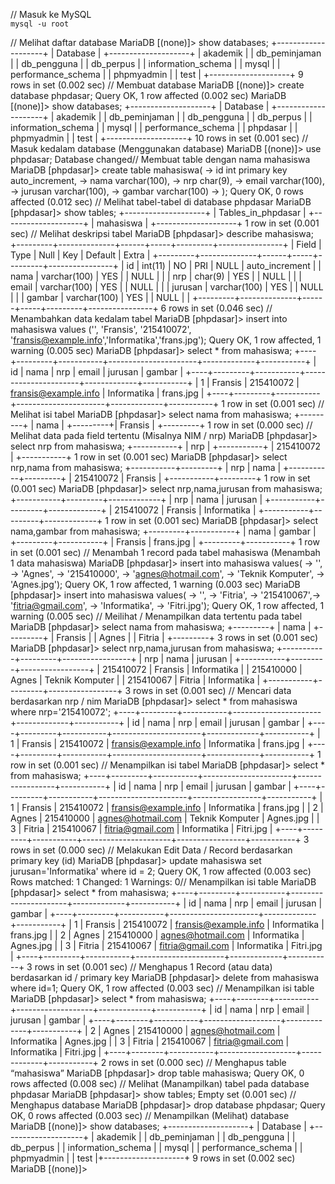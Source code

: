 // Masuk ke MySQL  
<code>mysql -u root</code>  

// Melihat daftar database
MariaDB [(none)]> show databases;
+--------------------+
| Database |
+--------------------+
| akademik |
| db_peminjaman |
| db_pengguna |
| db_perpus |
| information_schema |
| mysql |
| performance_schema |
| phpmyadmin |
| test |
+--------------------+
9 rows in set (0.002 sec)
// Membuat database
MariaDB [(none)]> create database phpdasar;
Query OK, 1 row affected (0.002 sec)
MariaDB [(none)]> show databases;
+--------------------+
| Database |
+--------------------+
| akademik |
| db_peminjaman |
| db_pengguna |
| db_perpus |
| information_schema |
| mysql |
| performance_schema |
| phpdasar |
| phpmyadmin |
| test |
+--------------------+
10 rows in set (0.001 sec)
// Masuk kedalam database (Menggunakan database)
MariaDB [(none)]> use phpdasar;
Database changed// Membuat table dengan nama mahasiswa
MariaDB [phpdasar]> create table mahasiswa(
-> id int primary key auto_increment,
-> nama varchar(100),
-> nrp char(9),
-> email varchar(100),
-> jurusan varchar(100),
-> gambar varchar(100)
-> );
Query OK, 0 rows affected (0.012 sec)
// Melihat tabel-tabel di database phpdasar
MariaDB [phpdasar]> show tables;
+--------------------+
| Tables_in_phpdasar |
+--------------------+
| mahasiswa |
+--------------------+
1 row in set (0.001 sec)
// Melihat deskripsi tabel
MariaDB [phpdasar]> describe mahasiswa;
+---------+--------------+------+-----+---------+----------------+
| Field | Type | Null | Key | Default | Extra |
+---------+--------------+------+-----+---------+----------------+
| id | int(11) | NO | PRI | NULL | auto_increment |
| nama | varchar(100) | YES | | NULL | |
| nrp | char(9) | YES | | NULL | |
| email | varchar(100) | YES | | NULL | |
| jurusan | varchar(100) | YES | | NULL | |
| gambar | varchar(100) | YES | | NULL | |
+---------+--------------+------+-----+---------+----------------+
6 rows in set (0.046 sec)
// Menambahkan data kedalam tabel
MariaDB [phpdasar]> insert into mahasiswa values ('', 'Fransis', '215410072',
'fransis@example.info','Informatika','frans.jpg');
Query OK, 1 row affected, 1 warning (0.005 sec)
MariaDB [phpdasar]> select * from mahasiswa;
+----+---------+-----------+----------------------+-------------+-----------+
| id | nama | nrp | email | jurusan | gambar |
+----+---------+-----------+----------------------+-------------+-----------+
| 1 | Fransis | 215410072 | fransis@example.info | Informatika | frans.jpg |
+----+---------+-----------+----------------------+-------------+-----------+
1 row in set (0.001 sec)
// Melihat isi tabel
MariaDB [phpdasar]> select nama from mahasiswa;
+---------+
| nama |
+---------+| Fransis |
+---------+
1 row in set (0.000 sec)
// Melihat data pada field tertentu (Misalnya NIM / nrp)
MariaDB [phpdasar]> select nrp from mahasiswa;
+-----------+
| nrp |
+-----------+
| 215410072 |
+-----------+
1 row in set (0.001 sec)
MariaDB [phpdasar]> select nrp,nama from mahasiswa;
+-----------+---------+
| nrp | nama |
+-----------+---------+
| 215410072 | Fransis |
+-----------+---------+
1 row in set (0.001 sec)
MariaDB [phpdasar]> select nrp,nama,jurusan from mahasiswa;
+-----------+---------+-------------+
| nrp | nama | jurusan |
+-----------+---------+-------------+
| 215410072 | Fransis | Informatika |
+-----------+---------+-------------+
1 row in set (0.001 sec)
MariaDB [phpdasar]> select nama,gambar from mahasiswa;
+---------+-----------+
| nama | gambar |
+---------+-----------+
| Fransis | frans.jpg |
+---------+-----------+
1 row in set (0.001 sec)
// Menambah 1 record pada tabel mahasiswa (Menambah 1 data mahasiswa)
MariaDB [phpdasar]> insert into mahasiswa values(
-> '',
-> 'Agnes',
-> '215410000',
-> 'agnes@hotmail.com',
-> 'Teknik Komputer',
-> 'Agnes.jpg');
Query OK, 1 row affected, 1 warning (0.003 sec)
MariaDB [phpdasar]> insert into mahasiswa values(
-> '',
-> 'Fitria',
-> '215410067',-> 'fitria@gmail.com',
-> 'Informatika',
-> 'Fitri.jpg');
Query OK, 1 row affected, 1 warning (0.005 sec)
// Meilihat / Menampilkan data tertentu pada tabel
MariaDB [phpdasar]> select nama from mahasiswa;
+---------+
| nama |
+---------+
| Fransis |
| Agnes |
| Fitria |
+---------+
3 rows in set (0.001 sec)
MariaDB [phpdasar]> select nrp,nama,jurusan from mahasiswa;
+-----------+---------+-----------------+
| nrp | nama | jurusan |
+-----------+---------+-----------------+
| 215410072 | Fransis | Informatika |
| 215410000 | Agnes | Teknik Komputer |
| 215410067 | Fitria | Informatika |
+-----------+---------+-----------------+
3 rows in set (0.001 sec)
// Mencari data berdasarkan nrp / nim
MariaDB [phpdasar]> select * from mahasiswa where nrp='215410072';
+----+---------+-----------+----------------------+-------------+-----------+
| id | nama | nrp | email | jurusan | gambar |
+----+---------+-----------+----------------------+-------------+-----------+
| 1 | Fransis | 215410072 | fransis@example.info | Informatika | frans.jpg |
+----+---------+-----------+----------------------+-------------+-----------+
1 row in set (0.001 sec)
// Menampilkan isi tabel
MariaDB [phpdasar]> select * from mahasiswa;
+----+---------+-----------+----------------------+-----------------+-----------+
| id | nama | nrp | email | jurusan | gambar |
+----+---------+-----------+----------------------+-----------------+-----------+
| 1 | Fransis | 215410072 | fransis@example.info | Informatika | frans.jpg |
| 2 | Agnes | 215410000 | agnes@hotmail.com | Teknik Komputer | Agnes.jpg |
| 3 | Fitria | 215410067 | fitria@gmail.com | Informatika | Fitri.jpg |
+----+---------+-----------+----------------------+-----------------+-----------+
3 rows in set (0.000 sec)
// Melakukan Edit Data / Record berdasarkan primary key (id)
MariaDB [phpdasar]> update mahasiswa set jurusan='Informatika' where id = 2;
Query OK, 1 row affected (0.003 sec)
Rows matched: 1 Changed: 1 Warnings: 0// Menampilkan isi table
MariaDB [phpdasar]> select * from mahasiswa;
+----+---------+-----------+----------------------+-------------+-----------+
| id | nama | nrp | email | jurusan | gambar |
+----+---------+-----------+----------------------+-------------+-----------+
| 1 | Fransis | 215410072 | fransis@example.info | Informatika | frans.jpg |
| 2 | Agnes | 215410000 | agnes@hotmail.com | Informatika | Agnes.jpg |
| 3 | Fitria | 215410067 | fitria@gmail.com | Informatika | Fitri.jpg |
+----+---------+-----------+----------------------+-------------+-----------+
3 rows in set (0.001 sec)
// Menghapus 1 Record (atau data) berdasarkan id / primary key
MariaDB [phpdasar]> delete from mahasiswa where id=1;
Query OK, 1 row affected (0.003 sec)
// Menampilkan isi table
MariaDB [phpdasar]> select * from mahasiswa;
+----+--------+-----------+-------------------+-------------+-----------+
| id | nama | nrp | email | jurusan | gambar |
+----+--------+-----------+-------------------+-------------+-----------+
| 2 | Agnes | 215410000 | agnes@hotmail.com | Informatika | Agnes.jpg |
| 3 | Fitria | 215410067 | fitria@gmail.com | Informatika | Fitri.jpg |
+----+--------+-----------+-------------------+-------------+-----------+
2 rows in set (0.000 sec)
// Menghapus table “mahasiswa”
MariaDB [phpdasar]> drop table mahasiswa;
Query OK, 0 rows affected (0.008 sec)
// Melihat (Manampilkan) tabel pada database phpdasar
MariaDB [phpdasar]> show tables;
Empty set (0.001 sec)
// Menghapus database
MariaDB [phpdasar]> drop database phpdasar;
Query OK, 0 rows affected (0.003 sec)
// Menampilkan (Melihat) database
MariaDB [(none)]> show databases;
+--------------------+
| Database |
+--------------------+
| akademik |
| db_peminjaman |
| db_pengguna |
| db_perpus |
| information_schema |
| mysql |
| performance_schema |
| phpmyadmin |
| test |+--------------------+
9 rows in set (0.002 sec)
MariaDB [(none)]>
